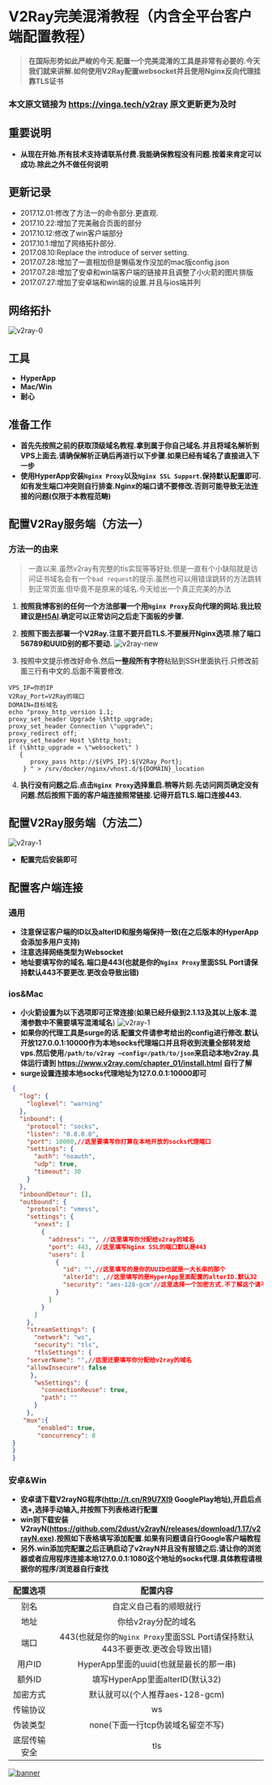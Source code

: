 # V2Ray完美混淆教程（内含全平台客户端配置教程）



> **在国际形势如此严峻的今天.配置一个完美混淆的工具是非常有必要的.今天我们就来讲解.如何使用V2Ray配置websocket并且使用Nginx反向代理挂靠TLS证书**



### 本文原文链接为 https://vinga.tech/v2ray 原文更新更为及时

## 重要说明

* **从现在开始.所有技术支持请联系付费.我能确保教程没有问题.按着来肯定可以成功.除此之外不做任何说明**


## 更新记录
* 2017.12.01:修改了方法一的命令部分.更直观.
* 2017.10.22:增加了完美融合页面的部分
* 2017.10.12:修改了win客户端部分
* 2017.10.1:增加了网络拓扑部分.
* 2017.08.10:Replace the introduce of server setting.
* 2017.07.28:增加了一直相加但是懒癌发作没加的mac版config.json
* 2017.07.28:增加了安卓和win端客户端的链接并且调整了小火箭的图片排版
* 2017.07.27:增加了安卓端和win端的设置.并且与ios端并列


## 网络拓扑

![v2ray-0](../images/v2ray-0.jpg)

## 工具

* **HyperApp**
* **Mac/Win**
* **耐心**

## 准备工作

* **首先先按照之前的获取顶级域名教程.拿到属于你自己域名.并且将域名解析到VPS上面去.请确保解析正确后再进行以下步骤.如果已经有域名了直接进入下一步**
* **使用HyperApp安装`Nginx Proxy`以及`Nginx SSL Support`.保持默认配置即可.如有发生端口冲突则自行排查.Nginx的端口请不要修改.否则可能导致无法连接的问题(仅限于本教程范畴)**

## 配置V2Ray服务端（方法一）

### 方法一的由来

> 一直以来.虽然v2ray有完整的tls实现等等好处.但是一直有个小缺陷就是访问证书域名会有一个`bad request`的提示.虽然也可以用错误跳转的方法跳转到正常页面.但毕竟不是原来的域名.今天给出一个真正完美的办法

1. **按照我博客别的任何一个方法部署一个用``Nginx Proxy``反向代理的网站.我比较建议是[H5AI](https://vinga.tech/h5ai).确定可以正常访问之后走下面板的步骤.**

2. **按照下图去部署一个V2Ray.注意不要开启TLS.不要展开Nginx选项.除了端口56789和UUID别的都不要动.** ![v2ray-new](../images/v2ray-new.jpg)

3. 按照中文提示修改好命令.然后**一整段所有字符**粘贴到SSH里面执行.只修改前面三行有中文的.后面不需要修改.

```
VPS_IP=你的IP
V2Ray_Port=V2Ray的端口
DOMAIN=目标域名
echo "proxy_http_version 1.1;
proxy_set_header Upgrade \$http_upgrade;
proxy_set_header Connection \"upgrade\";
proxy_redirect off;
proxy_set_header Host \$http_host;
if (\$http_upgrade = \"websocket\" )
   {
      proxy_pass http://${VPS_IP}:${V2Ray_Port}; 
    } " > /srv/docker/nginx/vhost.d/${DOMAIN}_location
```

4. **执行没有问题之后.点击`Nginx Proxy`选择重启.稍等片刻.先访问网页确定没有问题.然后按照下面的客户端连接照常链接.记得开启TLS.端口连接443.**

## 配置V2Ray服务端（方法二）

![v2ray-1](../images/v2ray-1.jpg)

* **配置完后安装即可**



## 配置客户端连接

### 通用

* **注意保证客户端的ID以及alterID和服务端保持一致(在之后版本的HyperApp会添加多用户支持)**
* **注意选择网络类型为Websocket**
* **地址要填写你的域名.端口是443(也就是你的`Nginx Proxy`里面SSL Port请保持默认443不要更改.更改会导致出错)**

### ios&Mac

* **小火箭设置为以下选项即可正常连接**(**如果已经升级到2.1.13及其以上版本.混淆参数中不需要填写混淆域名**)
  ![v2ray-1](../images/v2ray-2.jpg)
* **如果你的代理工具是surge的话.配置文件请参考给出的config进行修改.默认开放127.0.0.1:10000作为本地socks代理端口并且将收到流量全部转发给vps.然后使用`/path/to/v2ray —config=/path/to/json`来启动本地v2ray.具体运行请到 https://www.v2ray.com/chapter_01/install.html 自行了解**
* **surge设置连接本地socks代理地址为127.0.0.1:10000即可**

 ```json
  {
    "log": {
      "loglevel": "warning"
    },
    "inbound": {
      "protocol": "socks",
      "listen": "0.0.0.0",
      "port": 10000,//这里要填写你打算在本地开放的socks代理端口
      "settings": {
        "auth": "noauth",
        "udp": true,
        "timeout": 30
      }
    },
    "inboundDetour": [],
    "outbound": {
      "protocol": "vmess",
      "settings": {
        "vnext": [
          {
            "address": "", //这里填写你分配给v2ray的域名
            "port": 443, //这里填写Nginx SSL的端口默认是443
            "users": [
              {
                "id": "",//这里填写的是你的UUID也就是一大长串的那个
                "alterId": ,//这里填写的是HyperApp里面配置的alterID.默认32
                "security": "aes-128-gcm"//这里选择一个加密方式.不了解这个请不要改.个人推荐这个
              }
            ]
          }
        ]
      },
      "streamSettings": {
        "network": "ws", 
        "security": "tls",
        "tlsSettings": {
      "serverName": "",//这里还要填写你分配给v2ray的域名
      "allowInsecure": false
       },
        "wsSettings": {
          "connectionReuse": true,
          "path": "" 
        }
      },
     "mux":{
         "enabled": true,
         "concurrency": 8
  }
  }
  } 
 ```
### 安卓&Win

* **安卓请下载V2rayNG程序(http://t.cn/R9U7Xl9 GooglePlay地址),开启后点选+,选择手动输入,并按照下列表格进行配置**
* **win则下载安装V2rayN(https://github.com/2dust/v2rayN/releases/download/1.17/v2rayN.exe).按照如下表格填写添加配置.如果有问题请自行Google客户端教程**
* **另外.win添加完配置之后正确启动了v2rayN并且没有报错之后.请让你的浏览器或者应用程序连接本地127.0.0.1:1080这个地址的socks代理.具体教程请根据你的程序/浏览器自行查找**

|  配置选项  |                   配置内容                   |
| :----: | :--------------------------------------: |
|   别名   |               自定义自己看的顺眼就行                |
|   地址   |               你给v2ray分配的域名               |
|   端口   | 443(也就是你的`Nginx Proxy`里面SSL Port请保持默认443不要更改.更改会导致出错) |
|  用户ID  |        HyperApp里面的uuid(也就是最长的那一串)        |
|  额外ID  |        填写HyperApp里面alterID(默认32)         |
|  加密方式  |          默认就可以(个人推荐aes-128-gcm)          |
|  传输协议  |                    ws                    |
|  伪装类型  |          none(下面一行tcp伪装域名留空不写)           |
| 底层传输安全 |                   tls                    |

 

 <a href="https://vinga.tech"><img src="https://d.unlimit.fun/design/banner.png" alt="banner" target="_blank"></a>